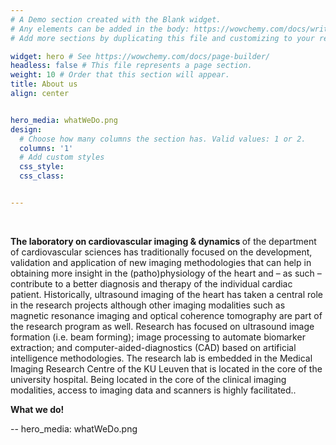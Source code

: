 ```yaml
---
# A Demo section created with the Blank widget.
# Any elements can be added in the body: https://wowchemy.com/docs/writing-markdown-latex/
# Add more sections by duplicating this file and customizing to your requirements.

widget: hero # See https://wowchemy.com/docs/page-builder/
headless: false # This file represents a page section.
weight: 10 # Order that this section will appear.
title: About us
align: center


hero_media: whatWeDo.png
design:
  # Choose how many columns the section has. Valid values: 1 or 2.
  columns: '1'
  # Add custom styles
  css_style:
  css_class:


---
```


<br>

<strong> The laboratory on cardiovascular imaging & dynamics </strong> of the department of cardiovascular sciences has traditionally focused on the development, validation and application of new imaging methodologies that can help in obtaining more insight in the (patho)physiology of the heart and – as such – contribute to a better diagnosis and therapy of the individual cardiac patient. Historically, ultrasound imaging of the heart has taken a central role in the research projects although other imaging modalities such as magnetic resonance imaging and optical coherence tomography are part of the research program as well. Research has focused on ultrasound image formation (i.e. beam forming); image processing to automate biomarker extraction; and computer-aided-diagnostics (CAD) based on artificial intelligence methodologies. The research lab is embedded in the Medical Imaging Research Centre of the KU Leuven that is located in the core of the university hospital. Being located in the core of the clinical imaging modalities, access to imaging data and scanners is highly facilitated..
<br>



<strong> What we do! </strong>
<br>

--
hero_media: whatWeDo.png